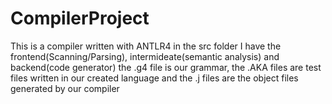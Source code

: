 # CompilerProject
This is a compiler written with ANTLR4
in the src folder I have the frontend(Scanning/Parsing), intermideate(semantic analysis) and backend(code generator)
the .g4 file is our grammar, the .AKA files are test files written in our created language and the .j files are the object files generated by our compiler


